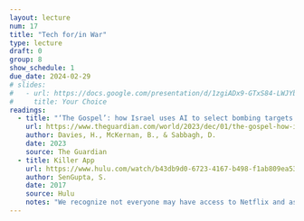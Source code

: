 ```yaml
---
layout: lecture
num: 17
title: "Tech for/in War"
type: lecture
draft: 0
group: 8
show_schedule: 1
due_date: 2024-02-29
# slides:
#   - url: https://docs.google.com/presentation/d/1zgiADx9-GTxS84-LWJYbphzaVXO_eWwllCa_s98i5ls/edit?usp=sharing
#     title: Your Choice
readings:
  - title: "‘The Gospel’: how Israel uses AI to select bombing targets in Gaza"
    url: https://www.theguardian.com/world/2023/dec/01/the-gospel-how-israel-uses-ai-to-select-bombing-targets
    author: Davies, H., McKernan, B., & Sabbagh, D.
    date: 2023
    source: The Guardian
  - title: Killer App
    url: https://www.hulu.com/watch/b43db9d0-6723-4167-b498-f1ab809ea538
    author: SenGupta, S.
    date: 2017
    source: Hulu
    notes: "We recognize not everyone may have access to Netflix and as such have <a href='https://canvas.northwestern.edu/courses/206451/files/folder/Videos?preview=18337309'>uploaded a version to Canvas</a>. Also, this could be a great opportunity to come together (covid-safely, of course) with your learning pods and watch together in shared physical space!"
---    
```

